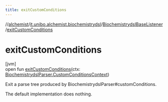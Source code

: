 ```yaml
---
title: exitCustomConditions
---
```

//[alchemist](../../../index.html)/[it.unibo.alchemist.biochemistrydsl](../index.html)/[BiochemistrydslBaseListener](index.html)/[exitCustomConditions](exit-custom-conditions.html)



# exitCustomConditions



[jvm]\
open fun [exitCustomConditions](exit-custom-conditions.html)(ctx: [BiochemistrydslParser.CustomConditionsContext](../-biochemistrydsl-parser/-custom-conditions-context/index.html))



Exit a parse tree produced by BiochemistrydslParser#customConditions. 



The default implementation does nothing.




